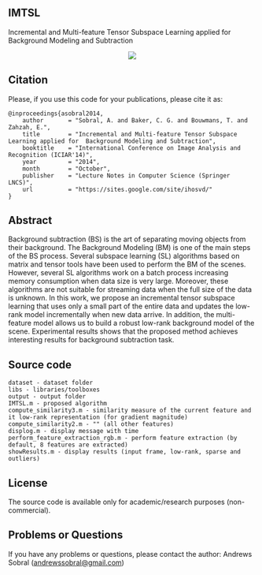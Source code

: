 IMTSL
-----
Incremental and Multi-feature Tensor Subspace Learning applied for Background Modeling and Subtraction

<p align="center"><img src="https://sites.google.com/site/ihosvd/_/rsrc/1405352965295/ihosvd.png" /></p>

Citation
---------
Please, if you use this code for your publications, please cite it as:
```
@inproceedings{asobral2014,
    author       = "Sobral, A. and Baker, C. G. and Bouwmans, T. and Zahzah, E.",
    title        = "Incremental and Multi-feature Tensor Subspace Learning applied for  Background Modeling and Subtraction",
    booktitle    = "International Conference on Image Analysis and Recognition (ICIAR'14)",
    year         = "2014",
    month        = "October",
    publisher    = "Lecture Notes in Computer Science (Springer LNCS)",
    url          = "https://sites.google.com/site/ihosvd/"
}
```

Abstract
--------
Background subtraction (BS) is the art of separating moving objects from their background. The Background Modeling (BM) is one of the main steps of the BS process. Several subspace learning (SL) algorithms based on matrix and tensor tools have been used to perform the BM of the scenes. However, several SL algorithms work on a batch process increasing memory consumption when data size is very large. Moreover, these algorithms are not suitable for streaming data when the full size of the data is unknown. In this work, we propose an incremental tensor subspace learning that uses only a small part of the entire data and updates the low-rank model incrementally when new data arrive. In addition, the multi-feature model allows us to build a robust low-rank background model of the scene. Experimental results shows that the proposed method achieves interesting results for background subtraction task.

Source code
-----------
```
dataset - dataset folder
libs - libraries/toolboxes
output - output folder
IMTSL.m - proposed algorithm
compute_similarity3.m - similarity measure of the current feature and it low-rank representation (for gradient magnitude)
compute_similarity2.m - "" (all other features)
displog.m - display message with time
perform_feature_extraction_rgb.m - perform feature extraction (by default, 8 features are extracted)
showResults.m - display results (input frame, low-rank, sparse and outliers)
```

License
-------
The source code is available only for academic/research purposes (non-commercial).

Problems or Questions
---------------------
If you have any problems or questions, please contact the author: Andrews Sobral (andrewssobral@gmail.com)
